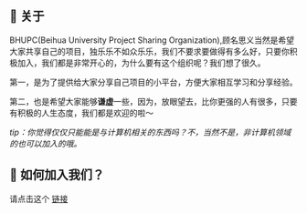 ## 🍭 关于
BHUPC(Beihua University Project Sharing Organization),顾名思义当然是希望大家共享自己的项目，独乐乐不如众乐乐，我们不要求要做得有多么好，只要你积极加入，我们都是非常开心的，为什么要有这个组织呢？我们想了很久。

第一，是为了提供给大家分享自己项目的小平台，方便大家相互学习和分享经验。

第二，也是希望大家能够**谦虚**一些，因为，放眼望去，比你更强的人有很多，只要有积极的人生态度，我们都是欢迎的啦～

*tip：你觉得仅仅只能能是与计算机相关的东西吗？不，当然不是，非计算机领域的也可以加入的哦。*

## 🍹 如何加入我们？
请点击这个 [链接](https://github.com/BHUPC90/.github/issues/new/choose)

